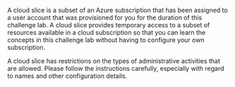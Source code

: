 A cloud slice is a subset of an Azure subscription that has been assigned to a user account that was provisioned for you for the duration of this challenge lab. A cloud slice provides temporary access to a subset of resources available in a cloud subscription so that you can learn the concepts in this challenge lab without having to configure your own subscription. 

A cloud slice has restrictions on the types of administrative activities that are allowed. Please follow the instructions carefully, especially with regard to names and other configuration details.
